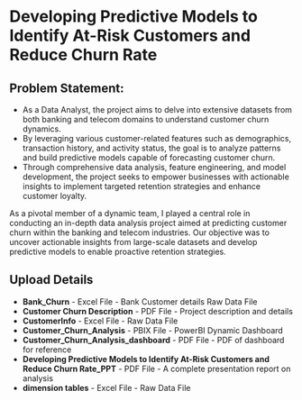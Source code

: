 # Developing Predictive Models to Identify At-Risk Customers and Reduce Churn Rate
## Problem Statement:
* As a Data Analyst, the project aims to delve into extensive datasets from both banking and telecom domains to understand customer churn dynamics.
* By leveraging various customer-related features such as demographics, transaction history, and activity status, the goal is to analyze patterns and build predictive models capable of forecasting customer churn.
* Through comprehensive data analysis, feature engineering, and model development, the project seeks to empower businesses with actionable insights to implement targeted retention strategies and enhance customer loyalty.

As a pivotal member of a dynamic team, I played a central role in conducting an in-depth data analysis project aimed at predicting customer churn within the banking and telecom industries. Our objective was to uncover actionable insights from large-scale datasets and develop
predictive models to enable proactive retention strategies.

## Upload Details
* **Bank_Churn** - Excel File - Bank Customer details Raw Data File
* **Customer Churn Description** - PDF File - Project description and details
* **CustomerInfo** - Excel File - Raw Data File
* **Customer_Churn_Analysis** - PBIX File - PowerBI Dynamic Dashboard
* **Customer_Churn_Analysis_dashboard** - PDF File - PDF of dashboard for reference
* **Developing Predictive Models to Identify At-Risk Customers and Reduce Churn Rate_PPT** - PDF File - A complete presentation report on analysis
* **dimension tables** - Excel File - Raw Data File

